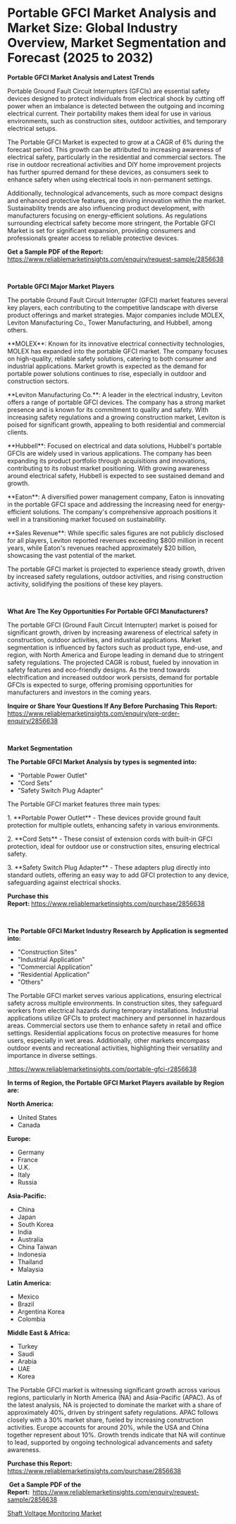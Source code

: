 <p><h1>Portable GFCI Market Analysis and Market Size: Global Industry Overview, Market Segmentation and Forecast (2025 to 2032)</h1></p><p><strong>Portable GFCI Market Analysis and Latest Trends</strong></p>
<p><p>Portable Ground Fault Circuit Interrupters (GFCIs) are essential safety devices designed to protect individuals from electrical shock by cutting off power when an imbalance is detected between the outgoing and incoming electrical current. Their portability makes them ideal for use in various environments, such as construction sites, outdoor activities, and temporary electrical setups.</p><p>The Portable GFCI Market is expected to grow at a CAGR of 6% during the forecast period. This growth can be attributed to increasing awareness of electrical safety, particularly in the residential and commercial sectors. The rise in outdoor recreational activities and DIY home improvement projects has further spurred demand for these devices, as consumers seek to enhance safety when using electrical tools in non-permanent settings.</p><p>Additionally, technological advancements, such as more compact designs and enhanced protective features, are driving innovation within the market. Sustainability trends are also influencing product development, with manufacturers focusing on energy-efficient solutions. As regulations surrounding electrical safety become more stringent, the Portable GFCI Market is set for significant expansion, providing consumers and professionals greater access to reliable protective devices.</p></p>
<p><strong>Get a Sample PDF of the Report:&nbsp;</strong> <a href="https://www.reliablemarketinsights.com/enquiry/request-sample/2856638?utm_campaign=2535&utm_medium=2&utm_source=Github&utm_content=ia&utm_term=12032025&utm_id=portable-gfci">https://www.reliablemarketinsights.com/enquiry/request-sample/2856638</a></p>
<p>&nbsp;</p>
<p><strong>Portable GFCI Major Market Players</strong></p>
<p><p>The portable Ground Fault Circuit Interrupter (GFCI) market features several key players, each contributing to the competitive landscape with diverse product offerings and market strategies. Major companies include MOLEX, Leviton Manufacturing Co., Tower Manufacturing, and Hubbell, among others.</p><p>**MOLEX**: Known for its innovative electrical connectivity technologies, MOLEX has expanded into the portable GFCI market. The company focuses on high-quality, reliable safety solutions, catering to both consumer and industrial applications. Market growth is expected as the demand for portable power solutions continues to rise, especially in outdoor and construction sectors.</p><p>**Leviton Manufacturing Co.**: A leader in the electrical industry, Leviton offers a range of portable GFCI devices. The company has a strong market presence and is known for its commitment to quality and safety. With increasing safety regulations and a growing construction market, Leviton is poised for significant growth, appealing to both residential and commercial clients.</p><p>**Hubbell**: Focused on electrical and data solutions, Hubbell's portable GFCIs are widely used in various applications. The company has been expanding its product portfolio through acquisitions and innovations, contributing to its robust market positioning. With growing awareness around electrical safety, Hubbell is expected to see sustained demand and growth.</p><p>**Eaton**: A diversified power management company, Eaton is innovating in the portable GFCI space and addressing the increasing need for energy-efficient solutions. The company's comprehensive approach positions it well in a transitioning market focused on sustainability.</p><p>**Sales Revenue**: While specific sales figures are not publicly disclosed for all players, Leviton reported revenues exceeding $800 million in recent years, while Eaton's revenues reached approximately $20 billion, showcasing the vast potential of the market.</p><p>The portable GFCI market is projected to experience steady growth, driven by increased safety regulations, outdoor activities, and rising construction activity, solidifying the positions of these key players.</p></p>
<p>&nbsp;</p>
<p><strong>What Are The Key Opportunities For Portable GFCI Manufacturers?</strong></p>
<p><p>The portable GFCI (Ground Fault Circuit Interrupter) market is poised for significant growth, driven by increasing awareness of electrical safety in construction, outdoor activities, and industrial applications. Market segmentation is influenced by factors such as product type, end-use, and region, with North America and Europe leading in demand due to stringent safety regulations. The projected CAGR is robust, fueled by innovation in safety features and eco-friendly designs. As the trend towards electrification and increased outdoor work persists, demand for portable GFCIs is expected to surge, offering promising opportunities for manufacturers and investors in the coming years.</p></p>
<p><strong>Inquire or Share Your Questions If Any Before Purchasing This Report:</strong> <a href="https://www.reliablemarketinsights.com/enquiry/pre-order-enquiry/2856638?utm_campaign=2535&utm_medium=2&utm_source=Github&utm_content=ia&utm_term=12032025&utm_id=portable-gfci">https://www.reliablemarketinsights.com/enquiry/pre-order-enquiry/2856638</a></p>
<p>&nbsp;</p>
<p><strong>Market Segmentation</strong></p>
<p><strong>The Portable GFCI Market Analysis by types is segmented into:</strong></p>
<p><ul><li>"Portable Power Outlet"</li><li>"Cord Sets"</li><li>"Safety Switch Plug Adapter"</li></ul></p>
<p><p>The Portable GFCI market features three main types: </p><p>1. **Portable Power Outlet** - These devices provide ground fault protection for multiple outlets, enhancing safety in various environments.</p><p>   </p><p>2. **Cord Sets** - These consist of extension cords with built-in GFCI protection, ideal for outdoor use or construction sites, ensuring electrical safety.</p><p>3. **Safety Switch Plug Adapter** - These adapters plug directly into standard outlets, offering an easy way to add GFCI protection to any device, safeguarding against electrical shocks.</p></p>
<p><strong>Purchase this Report:&nbsp;</strong><a href="https://www.reliablemarketinsights.com/purchase/2856638?utm_campaign=2535&utm_medium=2&utm_source=Github&utm_content=ia&utm_term=12032025&utm_id=portable-gfci">https://www.reliablemarketinsights.com/purchase/2856638</a></p>
<p>&nbsp;</p>
<p><strong>The Portable GFCI Market Industry Research by Application is segmented into:</strong></p>
<p><ul><li>"Construction Sites"</li><li>"Industrial Application"</li><li>"Commercial Application"</li><li>"Residential Application"</li><li>"Others"</li></ul></p>
<p><p>The Portable GFCI market serves various applications, ensuring electrical safety across multiple environments. In construction sites, they safeguard workers from electrical hazards during temporary installations. Industrial applications utilize GFCIs to protect machinery and personnel in hazardous areas. Commercial sectors use them to enhance safety in retail and office settings. Residential applications focus on protective measures for home users, especially in wet areas. Additionally, other markets encompass outdoor events and recreational activities, highlighting their versatility and importance in diverse settings.</p></p>
<p><a href="https://www.reliablemarketinsights.com/portable-gfci-r2856638?utm_campaign=2535&utm_medium=2&utm_source=Github&utm_content=ia&utm_term=12032025&utm_id=portable-gfci">&nbsp;https://www.reliablemarketinsights.com/portable-gfci-r2856638</a></p>
<p><strong>In terms of Region, the Portable GFCI Market Players available by Region are:</strong></p>
<p>
    <p> <strong> North America: </strong>
        <ul>
            <li>United States</li>
            <li>Canada</li>
        </ul>
        </p> 
    <p> <strong> Europe: </strong>
        <ul>
            <li>Germany</li>
            <li>France</li>
            <li>U.K.</li>
            <li>Italy</li>
            <li>Russia</li>
        </ul>
        </p> 
    <p> <strong> Asia-Pacific: </strong>
        <ul>
            <li>China</li>
            <li>Japan</li>
            <li>South Korea</li>
            <li>India</li>
            <li>Australia</li>
            <li>China Taiwan</li>
            <li>Indonesia</li>
            <li>Thailand</li>
            <li>Malaysia</li>
        </ul>
        </p> 
    <p> <strong> Latin America: </strong>
        <ul>
            <li>Mexico</li>
            <li>Brazil</li>
            <li>Argentina Korea</li>
            <li>Colombia</li>
        </ul>
        </p> 
    <p> <strong> Middle East & Africa: </strong>
        <ul>
            <li>Turkey</li>
            <li>Saudi</li>
            <li>Arabia</li>
            <li>UAE</li>
            <li>Korea</li>
        </ul>
    </p>
    </p>
<p><p>The Portable GFCI market is witnessing significant growth across various regions, particularly in North America (NA) and Asia-Pacific (APAC). As of the latest analysis, NA is projected to dominate the market with a share of approximately 40%, driven by stringent safety regulations. APAC follows closely with a 30% market share, fueled by increasing construction activities. Europe accounts for around 20%, while the USA and China together represent about 10%. Growth trends indicate that NA will continue to lead, supported by ongoing technological advancements and safety awareness.</p></p>
<p><strong>Purchase this Report: </strong><a href="https://www.reliablemarketinsights.com/purchase/2856638?utm_campaign=2535&utm_medium=2&utm_source=Github&utm_content=ia&utm_term=12032025&utm_id=portable-gfci">https://www.reliablemarketinsights.com/purchase/2856638</a></p>
<p>&nbsp;<strong>Get a Sample PDF of the Report:&nbsp;&nbsp;</strong><a href="https://www.reliablemarketinsights.com/enquiry/request-sample/2856638?utm_campaign=2535&utm_medium=2&utm_source=Github&utm_content=ia&utm_term=12032025&utm_id=portable-gfci">https://www.reliablemarketinsights.com/enquiry/request-sample/2856638</a></p>
<p><strong></strong></p>
<p><p><a href="https://github.com/fraryatena85/Market-Research-Report-List-1/blob/main/shaft-voltage-monitoring-market.md?utm_campaign=2535&utm_medium=2&utm_source=Github&utm_content=ia&utm_term=12032025&utm_id=portable-gfci">Shaft Voltage Monitoring Market</a></p></p>